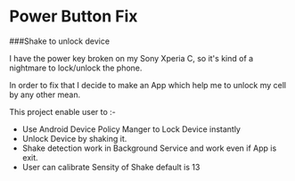 # Power Button Fix

###Shake to unlock device


I have the power key broken on my Sony Xperia C, so it's kind of a nightmare to lock/unlock the phone.

In order to fix that I decide to make an App which help me to unlock my cell by any other mean.

This project enable user to :- 

-  Use Android Device Policy Manger to Lock Device instantly 
-  Unlock Device by shaking it. 
-  Shake detection work in Background Service and work even if App is exit.
-  User can calibrate Sensity of Shake default is 13



